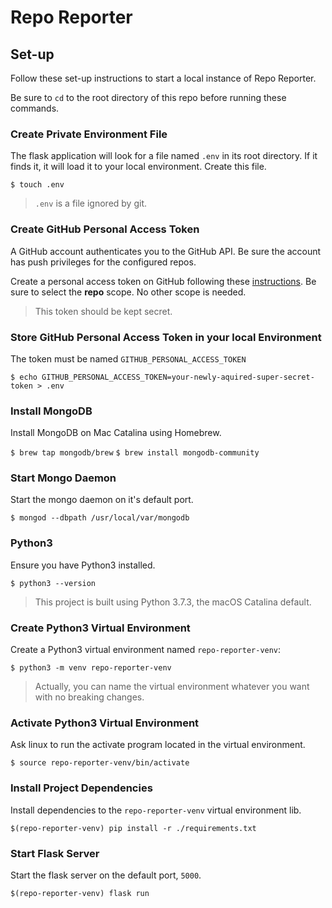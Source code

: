 # Repo Reporter

## Set-up

Follow these set-up instructions to start a local instance of Repo Reporter.

Be sure to `cd` to the root directory of this repo before running these commands.

### Create Private Environment File

The flask application will look for a file named `.env` in its root directory. If it finds it, it will load it to your local environment. Create this file.

`$ touch .env`

> `.env` is a file ignored by git.

### Create GitHub Personal Access Token

A GitHub account authenticates you to the GitHub API. Be sure the account has push privileges for the configured repos.

Create a personal access token on GitHub following these [instructions](https://help.github.com/en/github/authenticating-to-github/creating-a-personal-access-token-for-the-command-line). Be sure to select the **repo** scope. No other scope is needed.

> This token should be kept secret.

### Store GitHub Personal Access Token in your local Environment

The token must be named `GITHUB_PERSONAL_ACCESS_TOKEN`

`$ echo GITHUB_PERSONAL_ACCESS_TOKEN=your-newly-aquired-super-secret-token > .env`

### Install MongoDB

Install MongoDB on Mac Catalina using Homebrew.

`$ brew tap mongodb/brew`
`$ brew install mongodb-community`

### Start Mongo Daemon

Start the mongo daemon on it's default port.

`$ mongod --dbpath /usr/local/var/mongodb`

### Python3

Ensure you have Python3 installed.

`$ python3 --version`

> This project is built using Python 3.7.3, the macOS Catalina default.

### Create Python3 Virtual Environment

Create a Python3 virtual environment named `repo-reporter-venv`:

`$ python3 -m venv repo-reporter-venv`

> Actually, you can name the virtual environment whatever you want with no breaking changes.

### Activate Python3 Virtual Environment

Ask linux to run the activate program located in the virtual environment.

`$ source repo-reporter-venv/bin/activate`

### Install Project Dependencies

Install dependencies to the `repo-reporter-venv` virtual environment lib.

`$(repo-reporter-venv) pip install -r ./requirements.txt`

### Start Flask Server

Start the flask server on the default port, `5000`.

`$(repo-reporter-venv) flask run`
